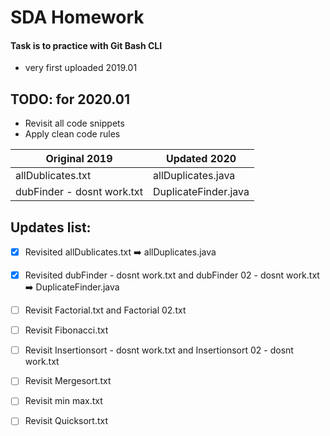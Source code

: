 # SDA Homework

#### Task is to practice with Git Bash CLI
- very first uploaded 2019.01


TODO: for 2020.01
-
- Revisit all code snippets
- Apply clean code rules


Original 2019| Updated 2020
------------ | -------------
allDublicates.txt | allDuplicates.java
dubFinder - dosnt work.txt | DuplicateFinder.java

 Updates list:
-
- [x] Revisited allDublicates.txt  :arrow_right: allDuplicates.java
- [x] Revisited dubFinder - dosnt work.txt and dubFinder 02 - dosnt work.txt :arrow_right: DuplicateFinder.java
- [ ] Revisit Factorial.txt and Factorial 02.txt
- [ ] Revisit Fibonacci.txt
- [ ] Revisit Insertionsort - dosnt work.txt and Insertionsort 02 - dosnt work.txt
- [ ] Revisit Mergesort.txt
- [ ] Revisit min max.txt
- [ ] Revisit Quicksort.txt


